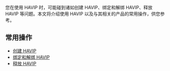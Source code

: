 您在使用 HAVIP 时，可能碰到诸如创建 HAVIP、绑定和解绑 HAVIP、释放 HAVIP 等问题。本文将介绍使用 HAVIP 以及与其相关的产品的常用操作，供您参考。
## 常用操作
- [创建 HAVIP](https://intl.cloud.tencent.com/document/product/215/31818)
- [绑定和解绑 HAVIP](https://intl.cloud.tencent.com/document/product/215/31819)
- [释放 HAVIP](https://intl.cloud.tencent.com/document/product/215/31820)

